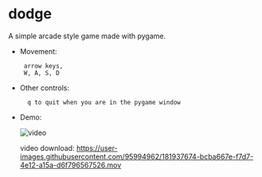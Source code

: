# dodge
A simple arcade style game made with pygame.

 - Movement: 
 
		arrow keys,
		W, A, S, D
  
- Other controls:

		q to quit when you are in the pygame window

- Demo:

	![video](https://user-images.githubusercontent.com/95994962/181937644-02d51b62-b5db-458e-916f-d7e620e918e1.gif)


	video download: https://user-images.githubusercontent.com/95994962/181937674-bcba667e-f7d7-4e12-a15a-d6f796567526.mov

